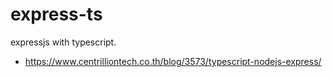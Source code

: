 # express-ts

expressjs with typescript.

- https://www.centrilliontech.co.th/blog/3573/typescript-nodejs-express/
